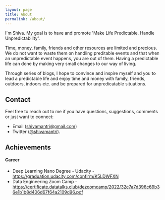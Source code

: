 ```yaml
---
layout: page
title: About
permalink: /about/
---
```


I'm Shiva. My goal is to have and promote 'Make Life Predictable. Handle Unpredictability'. 

Time, money, family, friends and other resources are limited and precious. We do not want to waste them on handling preditable events and that when an unpredictable event happens, you are out of them. Having a predictable life can done by making very small changes to our way of living. 

Through series of blogs, I hope to convince and inspire myself and you to lead a predictable life and enjoy time and money with family, friends, outdoors, indoors etc. and be prepared for unpredicatable situations.

## Contact

Feel free to reach out to me if you have questions, suggestions, comments or just want to connect:

- Email ([shivamantri@gmail.com](mailto:shivamantri@gmail.com)) 
- Twitter ([@shivamantri](https://twitter.com/ShivaMantri)).

## Achievements
#### Career
- Deep Learning Nano Degree - Udacity - https://graduation.udacity.com/confirm/K5LDWFXN
- Data Engineering Zoom Camp - https://certificate.datatalks.club/dezoomcamp/2022/32c7a7d396c69b36e1b1b8d406d67f64a2109d96.pdf
